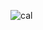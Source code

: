 ![cal](https://user-images.githubusercontent.com/113463671/196049052-f642c98c-a72f-48f7-87ff-cb51f30a04a0.png)

